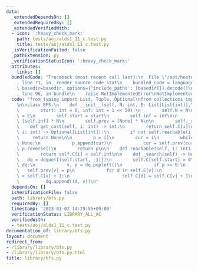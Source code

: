 ```yaml
---
data:
  _extendedDependsOn: []
  _extendedRequiredBy: []
  _extendedVerifiedWith:
  - icon: ':heavy_check_mark:'
    path: tests/aoj/alds1_11_c.test.py
    title: tests/aoj/alds1_11_c.test.py
  _isVerificationFailed: false
  _pathExtension: py
  _verificationStatusIcon: ':heavy_check_mark:'
  attributes:
    links: []
  bundledCode: "Traceback (most recent call last):\n  File \"/opt/hostedtoolcache/PyPy/3.7.13/x64/site-packages/onlinejudge_verify/documentation/build.py\"\
    , line 71, in _render_source_code_stat\n    bundled_code = language.bundle(stat.path,\
    \ basedir=basedir, options={'include_paths': [basedir]}).decode()\n  File \"/opt/hostedtoolcache/PyPy/3.7.13/x64/site-packages/onlinejudge_verify/languages/python.py\"\
    , line 96, in bundle\n    raise NotImplementedError\nNotImplementedError\n"
  code: "from typing import List, Tuple, Optional\nfrom collections import deque\n\
    \n\nclass BFS:\n    def __init__(self, N: int, E: List[List[int]],\n         \
    \        start: int = 0, inf: int = 1 << 50):\n        self.N = N\n        self.E\
    \ = E\n        self.start = start\n        self.inf = inf\n\n        self.C =\
    \ [self.inf] * N\n        self.prev = [None] * N\n\n        self._search()\n\n\
    \    def get_cost(self, i: int) -> int:\n        return self.C[i]\n\n    def get_path(self,\
    \ i: int) -> Optional[List[int]]:\n        if not self.reachable(i):\n       \
    \     return None\n\n        p = []\n        cur = i\n        while cur is not\
    \ None:\n            p.append(cur)\n            cur = self.prev[cur]\n       \
    \ p.reverse()\n        return p\n\n    def reachable(self, i: int) -> bool:\n\
    \        return self.C[i] < self.inf\n\n    def _search(self) -> None:\n     \
    \   dq = deque([(self.start, -1)])\n        self.C[self.start] = 0\n        while\
    \ dq:\n            v, p = dq.popleft()\n            if p >= 0:\n             \
    \   self.prev[v] = p\n            for d in self.E[v]:\n                if self.C[d]\
    \ > self.C[v] + 1:\n                    self.C[d] = self.C[v] + 1\n          \
    \          dq.append((d, v))\n"
  dependsOn: []
  isVerificationFile: false
  path: library/bfs.py
  requiredBy: []
  timestamp: '2023-01-02 14:29:55+09:00'
  verificationStatus: LIBRARY_ALL_AC
  verifiedWith:
  - tests/aoj/alds1_11_c.test.py
documentation_of: library/bfs.py
layout: document
redirect_from:
- /library/library/bfs.py
- /library/library/bfs.py.html
title: library/bfs.py
---
```


